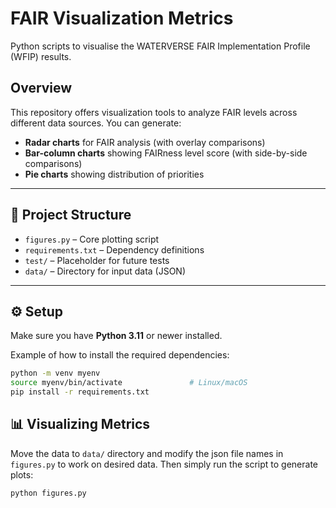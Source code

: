 # FAIR Visualization Metrics

Python scripts to visualise the WATERVERSE FAIR Implementation Profile (WFIP) results.


## Overview

This repository offers visualization tools to analyze FAIR levels across different data sources. You can generate:

- **Radar charts** for FAIR analysis (with overlay comparisons)
- **Bar-column charts** showing FAIRness level score (with side-by-side comparisons)
- **Pie charts** showing distribution of priorities


---

## 📂 Project Structure

- `figures.py` – Core plotting script
- `requirements.txt` – Dependency definitions
- `test/` – Placeholder for future tests
- `data/` – Directory for input data (JSON)

---

## ⚙️ Setup

Make sure you have **Python 3.11** or newer installed.

Example of how to install the required dependencies:

```bash
python -m venv myenv
source myenv/bin/activate               # Linux/macOS
pip install -r requirements.txt
```

## 📊 Visualizing Metrics

Move the data to `data/` directory and modify the json file names in `figures.py` to work on desired data.
Then simply run the script to generate plots:

```bash
python figures.py
```




